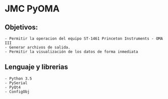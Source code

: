# JMC PyOMA

## Objetivos:

	- Permitir la operacion del equipo ST-1461 Princeton Instruments - OMA III 
	- Generar archivos de salida.  
	- Permitir la visualización de los datos de forma inmediata
	
## Lenguaje y librerias

	- Python 3.5 
	- PySerial
	- PyQt4
	- ConfigObj
	
 